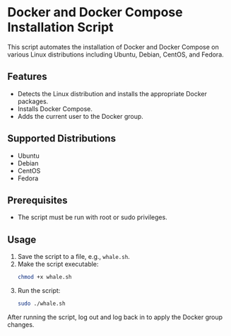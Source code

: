 # Docker and Docker Compose Installation Script

This script automates the installation of Docker and Docker Compose on various Linux distributions including Ubuntu, Debian, CentOS, and Fedora.

## Features

- Detects the Linux distribution and installs the appropriate Docker packages.
- Installs Docker Compose.
- Adds the current user to the Docker group.

## Supported Distributions

- Ubuntu
- Debian
- CentOS
- Fedora

## Prerequisites

- The script must be run with root or sudo privileges.

## Usage

1. Save the script to a file, e.g., `whale.sh`.
2. Make the script executable:
    ```bash
    chmod +x whale.sh
    ```
3. Run the script:
    ```bash
    sudo ./whale.sh
    ```

After running the script, log out and log back in to apply the Docker group changes.
